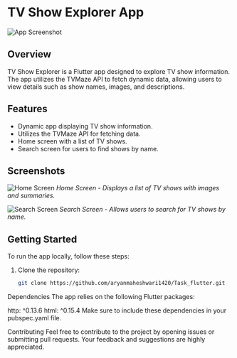 # TV Show Explorer App

![App Screenshot](https://github.com/aryanmaheshwari1420/Task_flutter/assets/98485902/cdcdebbd-d50a-44ec-9163-9350f2b1bbbe)

## Overview
TV Show Explorer is a Flutter app designed to explore TV show information. The app utilizes the TVMaze API to fetch dynamic data, allowing users to view details such as show names, images, and descriptions.

## Features
- Dynamic app displaying TV show information.
- Utilizes the TVMaze API for fetching data.
- Home screen with a list of TV shows.
- Search screen for users to find shows by name.

## Screenshots

![Home Screen](https://github.com/aryanmaheshwari1420/Task_flutter/assets/98485902/26169f75-78db-48de-8bbf-f6f29be9224e)
*Home Screen - Displays a list of TV shows with images and summaries.*

![Search Screen](https://github.com/aryanmaheshwari1420/Task_flutter/assets/98485902/49c1b39c-1c37-4bb1-8fc9-978e9c6079df)
*Search Screen - Allows users to search for TV shows by name.*

## Getting Started
To run the app locally, follow these steps:

1. Clone the repository:
   ```bash
   git clone https://github.com/aryanmaheshwari1420/Task_flutter.git


Dependencies
The app relies on the following Flutter packages:

http: ^0.13.6
html: ^0.15.4
Make sure to include these dependencies in your pubspec.yaml file.

Contributing
Feel free to contribute to the project by opening issues or submitting pull requests. Your feedback and suggestions are highly appreciated.
